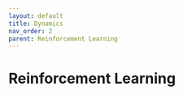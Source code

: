 ```yaml
---
layout: default
title: Dynamics
nav_order: 2
parent: Reinforcement Learning
---
```



# Reinforcement Learning


